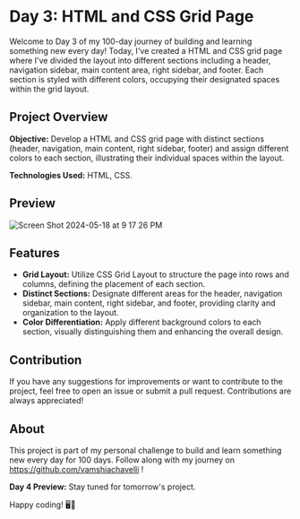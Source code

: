 # Day 3: HTML and CSS Grid Page

Welcome to Day 3 of my 100-day journey of building and learning something new every day! Today, I've created a HTML and CSS grid page where I've divided the layout into different sections including a header, navigation sidebar, main content area, right sidebar, and footer. Each section is styled with different colors, occupying their designated spaces within the grid layout.

## Project Overview

**Objective:** Develop a HTML and CSS grid page with distinct sections (header, navigation, main content, right sidebar, footer) and assign different colors to each section, illustrating their individual spaces within the layout.

**Technologies Used:** HTML, CSS.

## Preview

![Screen Shot 2024-05-18 at 9 17 26 PM](https://github.com/vamshiachavelli/Grid_layout/assets/58171768/c4ea7bd3-7e01-48cc-9a60-a38cfb714ec3)

## Features

- **Grid Layout:** Utilize CSS Grid Layout to structure the page into rows and columns, defining the placement of each section.
- **Distinct Sections:** Designate different areas for the header, navigation sidebar, main content, right sidebar, and footer, providing clarity and organization to the layout.
- **Color Differentiation:** Apply different background colors to each section, visually distinguishing them and enhancing the overall design.


## Contribution

If you have any suggestions for improvements or want to contribute to the project, feel free to open an issue or submit a pull request. Contributions are always appreciated!

## About

This project is part of my personal challenge to build and learn something new every day for 100 days. Follow along with my journey on https://github.com/vamshiachavelli
!

**Day 4 Preview:** Stay tuned for tomorrow's project.

Happy coding! 🖥️🎨

